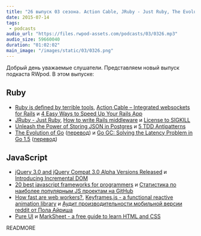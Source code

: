 ```yaml
---
title: "26 выпуск 03 сезона. Action Cable, JRuby - Just Ruby, The Evolution of Go, jQuery 3.0 Alpha, Incremental DOM, Pure UI и прочее"
date: 2015-07-14
tags:
 - podcasts
audio_url: "https://files.rwpod-assets.com/podcasts/03/0326.mp3"
audio_size: 59660040
duration: "01:02:02"
main_image: "/images/static/03/0326.png"
---
```


Добрый день уважаемые слушатели. Представляем новый выпуск подкаста RWpod. В этом выпуске:

## Ruby

 - [Ruby is defined by terrible tools](http://devblog.avdi.org/2015/07/08/ruby-is-defined-by-terrible-tools/), [Action Cable – Integrated websockets for Rails](https://github.com/rails/actioncable) и [4 Easy Ways to Speed Up Your Rails App](http://blog.skylight.io/4-easy-ways-to-speed-up-your-rails-app/)
 - [JRuby - Just Ruby](http://blog.eurucamp.org/2015/07/08/jruby-just-ruby/), [How to write Rails middleware](http://rubylogs.com/writing-rails-middleware/) и [License to SIGKILL](http://www.sitepoint.com/license-to-sigkill/)
 - [Unleash the Power of Storing JSON in Postgres](http://blog.codeship.com/unleash-the-power-of-storing-json-in-postgres/) и [5 TDD Antipatterns](https://www.madetech.com/news/5-tdd-antipatterns)
 - [The Evolution of Go](https://sourcegraph.com/blog/live/gophercon2015/123645585015) ([перевод](http://habrahabr.ru/post/262295/)) и [Go GC: Solving the Latency Problem in Go 1.5](https://sourcegraph.com/blog/live/gophercon2015/123574706480) ([перевод](http://habrahabr.ru/post/262335/))

## JavaScript

 - [jQuery 3.0 and jQuery Compat 3.0 Alpha Versions Released](http://blog.jquery.com/2015/07/13/jquery-3-0-and-jquery-compat-3-0-alpha-versions-released/) и [Introducing Incremental DOM](https://medium.com/google-developers/introducing-incremental-dom-e98f79ce2c5f)
 - [20 best javascript frameworks for programmers](http://www.dzinerslane.com/20-best-javascript-frameworks-for-programmers/) и [Статистика по наиболее популярным JS проектам на GitHub](http://stats.js.org/)
 - [How fast are web workers?](https://hacks.mozilla.org/2015/07/how-fast-are-web-workers/), [Keyframes.js - a functional reactive animation library](http://alexeisavca.github.io/keyframes.js/) и [Аудит производительности мобильной версии reddit от Пола Айриша](https://github.com/reddit/reddit-mobile/issues/247)
 - [Pure UI](http://rauchg.com/2015/pure-ui/) и [MarkSheet - a free guide to learn HTML and CSS](http://marksheet.io/)

READMORE

